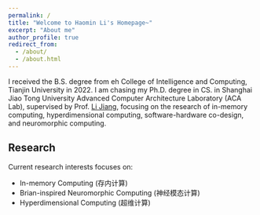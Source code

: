```yaml
---
permalink: /
title: "Welcome to Haomin Li's Homepage~"
excerpt: "About me"
author_profile: true
redirect_from: 
  - /about/
  - /about.html
---
```


I received the B.S. degree from eh College of Intelligence and Computing, Tianjin University in 2022. I am chasing my Ph.D. degree in CS. in Shanghai Jiao Tong University Advanced Computer Architecture Laboratory (ACA Lab), supervised by Prof. [Li Jiang](https://cs.sjtu.edu.cn/~jiangli//), focusing on the research of in-memory computing, hyperdimensional computing, software-hardware co-design, and neuromorphic computing. 

Research
-----------
Current research interests focuses on:

- In-memory Computing (存内计算)
- Brian-inspired Neuromorphic Computing (神经模态计算)
- Hyperdimensional Computing (超维计算)